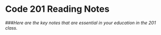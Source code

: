 # Code 201 Reading Notes
###*Here are the key notes that are essential in your education in the 201 class.*
